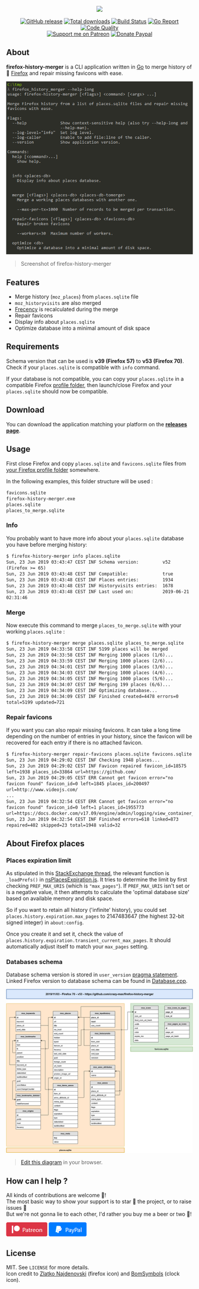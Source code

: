 <p align="center"><a href="https://github.com/crazy-max/firefox-history-merger" target="_blank"><img width="100"src="https://raw.githubusercontent.com/crazy-max/firefox-history-merger/master/.res/firefox-history-merger.png"></a></p>

<p align="center">
  <a href="https://github.com/crazy-max/firefox-history-merger/releases/latest"><img src="https://img.shields.io/github/release/crazy-max/firefox-history-merger.svg?style=flat-square" alt="GitHub release"></a>
  <a href="https://github.com/crazy-max/firefox-history-merger/releases/latest"><img src="https://img.shields.io/github/downloads/crazy-max/firefox-history-merger/total.svg?style=flat-square" alt="Total downloads"></a>
  <a href="https://github.com/crazy-max/firefox-history-merger/actions"><img src="https://github.com/crazy-max/firefox-history-merger/workflows/build/badge.svg" alt="Build Status"></a>
  <a href="https://goreportcard.com/report/github.com/crazy-max/firefox-history-merger"><img src="https://goreportcard.com/badge/github.com/crazy-max/firefox-history-merger?style=flat-square" alt="Go Report"></a>
  <a href="https://www.codacy.com/app/crazy-max/firefox-history-merger"><img src="https://img.shields.io/codacy/grade/85a6dc4ddaf14aeba2c4f1876126d785.svg?style=flat-square" alt="Code Quality"></a>
  <br /><a href="https://www.patreon.com/crazymax"><img src="https://img.shields.io/badge/donate-patreon-f96854.svg?logo=patreon&style=flat-square" alt="Support me on Patreon"></a>
  <a href="https://www.paypal.me/crazyws"><img src="https://img.shields.io/badge/donate-paypal-00457c.svg?logo=paypal&style=flat-square" alt="Donate Paypal"></a>
</p>

## About

**firefox-history-merger** is a CLI application written in [Go](https://golang.org/) to merge history of 🦊 [Firefox](https://www.mozilla.org/en-US/firefox/) and repair missing favicons with ease.

![](.res/screenshot.png)
> Screenshot of firefox-history-merger

## Features

* Merge history (`moz_places`) from `places.sqlite` file
* `moz_historyvisits` are also merged
* [Frecency](https://developer.mozilla.org/en-US/docs/Mozilla/Tech/Places/Frecency_algorithm) is recalculated during the merge
* Repair favicons
* Display info about `places.sqlite`
* Optimize database into a minimal amount of disk space

## Requirements

Schema version that can be used is **v39 (Firefox 57)** to **v53 (Firefox 70)**. Check if your `places.sqlite` is compatible with `info` command.

If your database is not compatible, you can copy your `places.sqlite` in a compatible Firefox [profile folder](https://support.mozilla.org/en-US/kb/profiles-where-firefox-stores-user-data), then launch/close Firefox and your `places.sqlite` should now be compatible. 

## Download

You can download the application matching your platform on the [**releases page**](https://github.com/crazy-max/firefox-history-merger/releases/latest).

## Usage

First close Firefox and copy `places.sqlite` and `favicons.sqlite` files from [your Firefox profile folder](https://support.mozilla.org/en-US/kb/profiles-where-firefox-stores-user-data) somewhere.

In the following examples, this folder structure will be used :

```
favicons.sqlite
firefox-history-merger.exe
places.sqlite
places_to_merge.sqlite
```

### Info

You probably want to have more info about your `places.sqlite` database you have before merging history:

```
$ firefox-history-merger info places.sqlite
Sun, 23 Jun 2019 03:43:47 CEST INF Schema version:         v52 (Firefox >= 65)
Sun, 23 Jun 2019 03:43:48 CEST INF Compatible:             true
Sun, 23 Jun 2019 03:43:48 CEST INF Places entries:         1934
Sun, 23 Jun 2019 03:43:48 CEST INF Historyvisits entries:  1678
Sun, 23 Jun 2019 03:43:48 CEST INF Last used on:           2019-06-21 02:31:46
```

### Merge

Now execute this command to merge `places_to_merge.sqlite` with your working `places.sqlite` :

```
$ firefox-history-merger merge places.sqlite places_to_merge.sqlite
Sun, 23 Jun 2019 04:33:58 CEST INF 5199 places will be merged
Sun, 23 Jun 2019 04:33:58 CEST INF Merging 1000 places (1/6)...
Sun, 23 Jun 2019 04:33:59 CEST INF Merging 1000 places (2/6)...
Sun, 23 Jun 2019 04:34:01 CEST INF Merging 1000 places (3/6)...
Sun, 23 Jun 2019 04:34:03 CEST INF Merging 1000 places (4/6)...
Sun, 23 Jun 2019 04:34:05 CEST INF Merging 1000 places (5/6)...
Sun, 23 Jun 2019 04:34:07 CEST INF Merging 199 places (6/6)...
Sun, 23 Jun 2019 04:34:09 CEST INF Optimizing database...
Sun, 23 Jun 2019 04:34:09 CEST INF Finished created=4478 errors=0 total=5199 updated=721
```

### Repair favicons

If you want you can also repair missing favicons. It can take a long time depending on the number of entries in your history, since the favicon will be recovered for each entry if there is no attached favicon.

```
$ firefox-history-merger repair-favicons places.sqlite favicons.sqlite
Sun, 23 Jun 2019 04:29:02 CEST INF Checking 1948 places...
Sun, 23 Jun 2019 04:29:02 CEST INF Favicon repaired favicon_id=18575 left=1938 places_id=33864 url=https://github.com/
Sun, 23 Jun 2019 04:29:05 CEST ERR Cannot get favicon error="no favicon found" favicon_id=0 left=1845 places_id=200497 url=http://www.videojs.com/
...
Sun, 23 Jun 2019 04:32:54 CEST ERR Cannot get favicon error="no favicon found" favicon_id=0 left=1 places_id=1955773 url=https://docs.docker.com/v17.09/engine/admin/logging/view_container_logs/
Sun, 23 Jun 2019 04:32:54 CEST INF Finished errors=618 linked=873 repaired=402 skipped=23 total=1948 valid=32
```

## About Firefox places

### Places expiration limit

As stipulated in this [StackExchange thread](https://superuser.com/questions/895302/how-do-i-set-max-browsing-history-size/995459#995459), the relevant function is `_loadPrefs()` in [nsPlacesExpiration.js](https://dxr.mozilla.org/mozilla-central/source/toolkit/components/places/nsPlacesExpiration.js#714). It tries to determine the limit by first checking `PREF_MAX_URIS` (which is `"max_pages"`). If `PREF_MAX_URIS` isn't set or is a negative value, it then attempts to calculate the 'optimal database size' based on available memory and disk space.

So if you want to retain all history ('infinite' history), you could set `places.history.expiration.max_pages` to 2147483647 (the highest 32-bit signed integer) in `about:config`.

Once you create it and set it, check the value of `places.history.expiration.transient_current_max_pages`. It should automatically adjust itself to match your `max_pages` setting. 

### Databases schema

Database schema version is stored in `user_version` [pragma statement](https://sqlite.org/pragma.html). Linked Firefox version to database schema can be found in [Database.cpp](https://dxr.mozilla.org/mozilla-central/source/toolkit/components/places/Database.cpp#993).

![Firefox v53 database schema](.res/schemas/v53.png)
> [Edit this diagram](https://www.draw.io/?title=firefox_v53.png&url=https%3A%2F%2Fraw.githubusercontent.com%2Fcrazy-max%2Ffirefox-history-merger%2Fmaster%2F.res%2Fschemas%2Fv53.png%3Ft%3D0) in your browser. 

## How can I help ?

All kinds of contributions are welcome :raised_hands:!<br />
The most basic way to show your support is to star :star2: the project, or to raise issues :speech_balloon:<br />
But we're not gonna lie to each other, I'd rather you buy me a beer or two :beers:!

[![Support me on Patreon](.res/patreon.png)](https://www.patreon.com/crazymax) 
[![Paypal](.res/paypal.png)](https://www.paypal.me/crazyws)

## License

MIT. See `LICENSE` for more details.<br />
Icon credit to [Zlatko Najdenovski](http://pixelbazaar.com/) (firefox icon) and [BomSymbols](https://creativemarket.com/BomSymbols) (clock icon).
